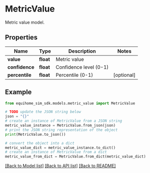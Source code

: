 # MetricValue

Metric value model.

## Properties

Name | Type | Description | Notes
------------ | ------------- | ------------- | -------------
**value** | **float** | Metric value | 
**confidence** | **float** | Confidence level (0-1) | 
**percentile** | **float** | Percentile (0-1) | [optional] 

## Example

```python
from equihome_sim_sdk.models.metric_value import MetricValue

# TODO update the JSON string below
json = "{}"
# create an instance of MetricValue from a JSON string
metric_value_instance = MetricValue.from_json(json)
# print the JSON string representation of the object
print(MetricValue.to_json())

# convert the object into a dict
metric_value_dict = metric_value_instance.to_dict()
# create an instance of MetricValue from a dict
metric_value_from_dict = MetricValue.from_dict(metric_value_dict)
```
[[Back to Model list]](../README.md#documentation-for-models) [[Back to API list]](../README.md#documentation-for-api-endpoints) [[Back to README]](../README.md)



